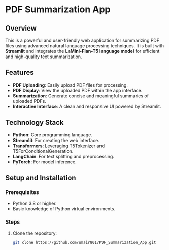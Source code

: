 # PDF Summarization App

## Overview
This is a powerful and user-friendly web application for summarizing PDF files using advanced natural language processing techniques. It is built with **Streamlit** and integrates the **LaMini-Flan-T5 language model** for efficient and high-quality text summarization.

## Features
- **PDF Uploading**: Easily upload PDF files for processing.
- **PDF Display**: View the uploaded PDF within the app interface.
- **Summarization**: Generate concise and meaningful summaries of uploaded PDFs.
- **Interactive Interface**: A clean and responsive UI powered by Streamlit.

## Technology Stack
- **Python**: Core programming language.
- **Streamlit**: For creating the web interface.
- **Transformers**: Leveraging T5Tokenizer and T5ForConditionalGeneration.
- **LangChain**: For text splitting and preprocessing.
- **PyTorch**: For model inference.

## Setup and Installation

### Prerequisites
- Python 3.8 or higher.
- Basic knowledge of Python virtual environments.

### Steps
1. Clone the repository:
   ```bash
   git clone https://github.com/umair801/PDF_Summarization_App.git
